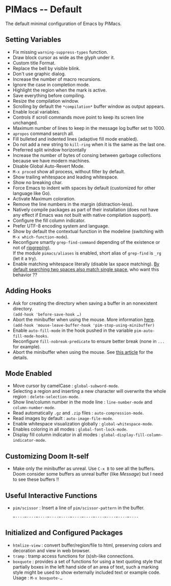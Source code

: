 # PIMacs -- Default

The default minimal configuration of Emacs by PIMacs.

## Setting Variables

* Fix missing `warning-suppress-types` function.
* Draw block cursor as wide as the glyph under it.
* Custom title Format.
* Replace the bell by visible blink.
* Don't use graphic dialog.
* Increase the number of macro recursions.
* Ignore the case in completion mode.
* Highlight the region when the mark is active.
* Save everything before compiling.
* Resize the compilation window.
* Scrolling by default the `*compilation*` buffer window as output appears.
* Enable local variables.
* Controls if scroll commands move point to keep its screen line unchanged.
* Maximum number of lines to keep in the message log buffer set to 1000.
* `apropos` command search all.
* Fill bulleted and indented lines (adaptive fill mode enabled).
* Do not add a new string to `kill-ring` when it is the same as the last one.
* Preferred split window horizontally
* Increase the number of bytes of consing between garbage collections because we have modern machines.
* Disable Global Auto-Revert Mode.
* `M-x proced` show all process, without filter by default.
* Show trailing whitespace and leading whitespace.
* Show no breaking char.
* Force Emacs to indent with spaces by default (customized for other language like Go).
* Activate Maximum coloration.
* Remove the line numbers in the margin (distraction-less).
* Natively compile packages as part of their installation (does not
  have any effect if Emacs was not built with native compilation support).
* Configure the fill column indicator.
* Prefer UTF-8 encoding system and language.
* Show by default the contextual function in the modeline (switching with `M-x which-function-mode`).
* Reconfigure smartly `grep-find-command` depending of the existence or not of [ripgrep(rg)](https://github.com/BurntSushi/ripgrep).  
  If the module `pimacs/aliases` is enabled, short alias of `grep-find` is `_rg` (let it a try).
* Enable matching whitespace literally (disable lax space matching).
  [By default searching two spaces also match single space](https://www.gnu.org/software/emacs/manual/html_node/emacs/Special-Isearch.html#Special-Isearch), who want this behavior ??

## Adding Hooks

* Ask for creating the directory when saving a buffer in an nonexistent directory.  
  `(add-hook 'before-save-hook …)`
* Abort the minibuffer when using the mouse. More information [here](https://trey-jackson.blogspot.com/2010/04/emacs-tip-36-abort-minibuffer-when.html).  
  `(add-hook 'mouse-leave-buffer-hook 'pim-stop-using-minibuffer)`
* Enable `auto-fill-mode` in the hook pushed in the variable `pim-auto-fill-mode-hooks`.  
  Reconfigure `fill-nobreak-predicate` to ensure better break (none in `...` for example).
* Abort the minibuffer when using the mouse.
  See [this article](https://trey-jackson.blogspot.com/2010/04/emacs-tip-36-abort-minibuffer-when.html) for the details.
  
## Mode Enabled

* Move cursor by camelCase : `global-subword-mode`.
* Selecting a region and inserting a new character will overwrite the whole region : `delete-selection-mode`.
* Show line/column number in the mode line : `line-number-mode` and `column-number-mode`.
* Read automatically  `.gz` and `.zip` files : `auto-compression-mode`.
* Read images by default : `auto-image-file-mode`.
* Enable whitespace visualization globally : `global-whitespace-mode`.
* Enables coloring in all modes : `global-font-lock-mode`.
* Display fill column indicator in all modes : `global-display-fill-column-indicator-mode`.

## Customizing Doom It-self

* Make only the minibuffer as unreal. Use `C-x B` to see all the buffers.  
  Doom consider some buffers as unreal buffer (like *Message*) but I need to see these buffers !!

## Useful Interactive Functions

* `pim/scissor` : Insert a line of `pim/scissor-pattern` in the buffer.
  
  `✂····✂····✂····✂····✂····✂····✂····✂····✂····✂····✂····`

## Initialized and Configured Packages

* `htmlize-view` : convert buffer/region/file to html, preserving colors and decoration and view in web browser.
* `tramp` : tramp access functions for (s)sh-like connections.
* `boxquote` : provides a set of functions for using a text quoting
  style that partially boxes in the left hand side of an area of text,
  such a marking style might be used to show externally included text
  or example code. Usage : `M-x boxquote-…`

